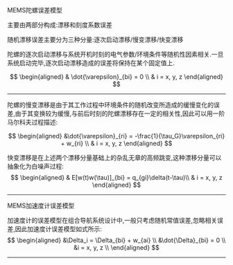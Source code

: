 MEMS陀螺误差模型

主要由两部分构成:漂移和刻度系数误差

随机漂移误差主要分为三种分量:逐次启动漂移/慢变漂移/快变漂移

陀螺的逐次启动漂移与系统开机时刻的电气参数/环境条件等随机性因素相关.一旦系统启动完毕,逐次启动漂移造成的误差将保持在某个固定值上.

$$
\begin{aligned}
  & \dot{\varepsilon}_{bi} = 0 \\
  & i = x, y, z
\end{aligned}
$$

---

陀螺的慢变漂移是由于其工作过程中环境条件的随机改变所造成的缓慢变化的误差,由于其变换较为缓慢,与前后时刻的陀螺漂移存在一定的相关性,因此可以用一阶马尔科夫过程描述:

$$
\begin{aligned}
  &\dot{\varepsilon}_{ri} = -\frac{1}{\tau_G}\varepsilon_{ri} + w_{ri} \\
  & i = x, y, z
\end{aligned}
$$

快变漂移是在上述两个漂移分量基础上的杂乱无章的高频跳变,这种漂移分量可以抽象化为白噪声过程:
$$
\begin{aligned}
  & E[w(t)w(\tau)]_{bi} = q_{gi}\delta(t-\tau)\\
  & i = x, y, z
\end{aligned}
$$


---

MEMS加速度计误差模型

加速度计的误差模型在组合导航系统设计中,一般只考虑随机常值误差,忽略相关误差,因此加速度计误差模型如式所示:
$$
\begin{aligned}
&\Delta_i = \Delta_{bi} + w_{ai} \\
&\dot{\Delta}_{bi}   = 0 \\
&i = x, y, z \\
\end{aligned}
$$

---




